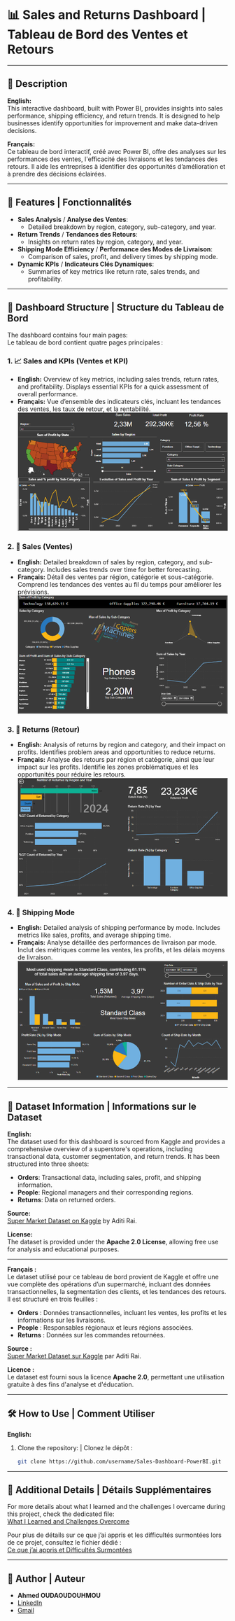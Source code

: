 # 📊 Sales and Returns Dashboard | Tableau de Bord des Ventes et Retours

---

## 📝 Description
**English:**  
This interactive dashboard, built with Power BI, provides insights into sales performance, shipping efficiency, and return trends. It is designed to help businesses identify opportunities for improvement and make data-driven decisions.

**Français:**  
Ce tableau de bord interactif, créé avec Power BI, offre des analyses sur les performances des ventes, l'efficacité des livraisons et les tendances des retours. Il aide les entreprises à identifier des opportunités d’amélioration et à prendre des décisions éclairées.

---

## 🚀 Features | Fonctionnalités
- **Sales Analysis** / **Analyse des Ventes**:
  - Detailed breakdown by region, category, sub-category, and year.
- **Return Trends** / **Tendances des Retours**:
  - Insights on return rates by region, category, and year.
- **Shipping Mode Efficiency** / **Performance des Modes de Livraison**:
  - Comparison of sales, profit, and delivery times by shipping mode.
- **Dynamic KPIs** / **Indicateurs Clés Dynamiques**:
  - Summaries of key metrics like return rate, sales trends, and profitability.

---

## 📑 Dashboard Structure | Structure du Tableau de Bord
The dashboard contains four main pages:  
Le tableau de bord contient quatre pages principales :

### 1. 📈 Sales and KPIs (Ventes et KPI)
- **English:** Overview of key metrics, including sales trends, return rates, and profitability. Displays essential KPIs for a quick assessment of overall performance.
- **Français:** Vue d’ensemble des indicateurs clés, incluant les tendances des ventes, les taux de retour, et la rentabilité.
![Ventes et KPI](images/Sales_&_KPI.png)

### 2. 💸 Sales (Ventes)
- **English:** Detailed breakdown of sales by region, category, and sub-category. Includes sales trends over time for better forecasting.
- **Français:** Détail des ventes par région, catégorie et sous-catégorie. Comprend les tendances des ventes au fil du temps pour améliorer les prévisions.
![Sales](images/Sales.png)

### 3. 🔄 Returns (Retour)
- **English:** Analysis of returns by region and category, and their impact on profits. Identifies problem areas and opportunities to reduce returns.
- **Français:** Analyse des retours par région et catégorie, ainsi que leur impact sur les profits. Identifie les zones problématiques et les opportunités pour réduire les retours.
![Returns](images/Returns.png)

### 4. 🚚 Shipping Mode
- **English:** Detailed analysis of shipping performance by mode. Includes metrics like sales, profits, and average shipping time.
- **Français:** Analyse détaillée des performances de livraison par mode. Inclut des métriques comme les ventes, les profits, et les délais moyens de livraison.
![Shipping Mode](images/Shipping.png)

---

## 📂 Dataset Information | Informations sur le Dataset

**English:**  
The dataset used for this dashboard is sourced from Kaggle and provides a comprehensive overview of a superstore's operations, including transactional data, customer segmentation, and return trends. It has been structured into three sheets:
- **Orders**: Transactional data, including sales, profit, and shipping information.
- **People**: Regional managers and their corresponding regions.
- **Returns**: Data on returned orders.

**Source:**  
[Super Market Dataset on Kaggle](https://www.kaggle.com/datasets/aditirai2607/super-market-dataset) by Aditi Rai.  

**License:**  
The dataset is provided under the **Apache 2.0 License**, allowing free use for analysis and educational purposes.

---

**Français :**  
Le dataset utilisé pour ce tableau de bord provient de Kaggle et offre une vue complète des opérations d’un supermarché, incluant des données transactionnelles, la segmentation des clients, et les tendances des retours. Il est structuré en trois feuilles :
- **Orders** : Données transactionnelles, incluant les ventes, les profits et les informations sur les livraisons.
- **People** : Responsables régionaux et leurs régions associées.
- **Returns** : Données sur les commandes retournées.

**Source :**  
[Super Market Dataset sur Kaggle](https://www.kaggle.com/datasets/aditirai2607/super-market-dataset) par Aditi Rai.  

**Licence :**  
Le dataset est fourni sous la licence **Apache 2.0**, permettant une utilisation gratuite à des fins d'analyse et d'éducation.

---

## 🛠️ How to Use | Comment Utiliser
**English:**  
1. Clone the repository: | Clonez le dépôt :
   ```bash
   git clone https://github.com/username/Sales-Dashboard-PowerBI.git

---


## 🔗 Additional Details | Détails Supplémentaires

For more details about what I learned and the challenges I overcame during this project, check the dedicated file:  
[What I Learned and Challenges Overcome](Challenges-and-Learnings.md)

Pour plus de détails sur ce que j’ai appris et les difficultés surmontées lors de ce projet, consultez le fichier dédié :  
[Ce que j’ai appris et Difficultés Surmontées](Challenges-and-Learnings.md)

---
## 👤 Author | Auteur
- **Ahmed OUDAOUDOUHMOU**
- [LinkedIn](https://www.linkedin.com/in/ahmed-oudaoudouhmou)
- [Gmail](mailto::oudaou.ahm@gmail.com)
